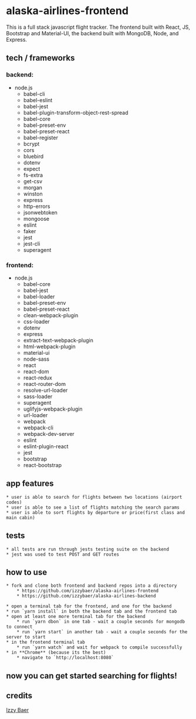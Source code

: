 # alaska-airlines-frontend

This is a full stack javascript flight tracker. The frontend built with React, JS, Bootstrap and Material-UI, the backend built with MongoDB, Node, and Express.

## tech / frameworks

### backend:
- node.js
    - babel-cli
    - babel-eslint
    - babel-jest
    - babel-plugin-transform-object-rest-spread
    - babel-core
    - babel-preset-env
    - babel-preset-react
    - babel-register
    - bcrypt
    - cors
    - bluebird
    - dotenv
    - expect
    - fs-extra
    - get-csv
    - morgan
    - winston
    - express
    - http-errors
    - jsonwebtoken
    - mongoose
    - eslint
    - faker
    - jest
    - jest-cli
    - superagent

### frontend:
- node.js
    - babel-core
    - babel-jest
    - babel-loader
    - babel-preset-env
    - babel-preset-react
    - clean-webpack-plugin
    - css-loader
    - dotenv
    - express
    - extract-text-webpack-plugin
    - html-webpack-plugin
    - material-ui
    - node-sass
    - react
    - react-dom
    - react-redux
    - react-router-dom
    - resolve-url-loader
    - sass-loader
    - superagent
    - uglifyjs-webpack-plugin
    - url-loader
    - webpack
    - webpack-cli
    - webpack-dev-server
    - eslint
    - eslint-plugin-react
    - jest
    - bootstrap
    - react-bootstrap

## app features
    * user is able to search for flights between two locations (airport codes)
    * user is able to see a list of flights matching the search params
    * user is able to sort flights by departure or price(first class and main cabin)

## tests
    * all tests are run through jests testing suite on the backend
    * jest was used to test POST and GET routes

## how to use
    * fork and clone both frontend and backend repos into a directory
        * https://github.com/izzybaer/alaska-airlines-frontend
        * https://github.com/izzybaer/alaska-airlines-backend 

    * open a terminal tab for the frontend, and one for the backend
    * run `yarn install` in both the backend tab and the frontend tab
    * open at least one more terminal tab for the backend
        * run `yarn dbon` in one tab - wait a couple seconds for mongodb to connect
        * run `yarn start` in another tab - wait a couple seconds for the server to start
    * in the frontend terminal tab 
        * run `yarn watch` and wait for webpack to compile successfully
    * in **Chrome** (because its the best)
        * navigate to `http://localhost:8080`

## now you can get started searching for flights!

## credits

[Izzy Baer](https://github.com/izzybaer)